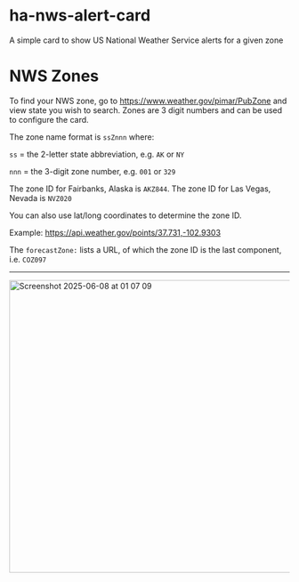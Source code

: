 # ha-nws-alert-card
A simple card to show US National Weather Service alerts for a given zone

# NWS Zones

To find your NWS zone, go to https://www.weather.gov/pimar/PubZone and view state you wish to search.  Zones are 3 digit numbers and can be used to configure the card.

The zone name format is ```ssZnnn``` where:

```ss``` = the 2-letter state abbreviation, e.g. ```AK``` or ```NY```

```nnn``` = the 3-digit zone number, e.g. ```001``` or ```329```

The zone ID for Fairbanks, Alaska is ```AKZ844```. The zone ID for Las Vegas, Nevada is ```NVZ020```

You can also use lat/long coordinates to determine the zone ID.  

Example:  https://api.weather.gov/points/37.731,-102.9303

The ```forecastZone:``` lists a URL, of which the zone ID is the last component, i.e. ```COZ097```

---
<img width="526" alt="Screenshot 2025-06-08 at 01 07 09" src="https://github.com/user-attachments/assets/a6f389c9-5619-43d3-adfd-b96e71625a40" />
